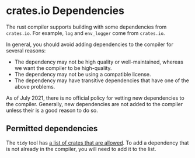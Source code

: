 # crates.io Dependencies

The rust compiler supports building with some dependencies from `crates.io`.
For example, `log` and `env_logger` come from `crates.io`.

In general, you should avoid adding dependencies to the compiler for several
reasons:

- The dependency may not be high quality or well-maintained, whereas we want
  the compiler to be high-quality.
- The dependency may not be using a compatible license.
- The dependency may have transitive dependencies that have one of the above
  problems.

As of <!-- date: 2021-07 --> July 2021, there is no official policy for vetting
new dependencies to the compiler. Generally, new dependencies are not added 
to the compiler unless their is a good reason to do so.

## Permitted dependencies

The `tidy` tool has [a list of crates that are allowed]. To add a
dependency that is not already in the compiler, you will need to add it to the list.

[a list of crates that are allowed]: https://github.com/rust-lang/rust/blob/19ecce332e56941ea0dd2a805270faa102acdb14/src/tools/tidy/src/deps.rs#L59
